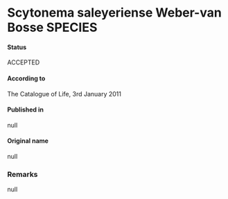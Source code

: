 Scytonema saleyeriense Weber-van Bosse SPECIES
=======

#### Status
ACCEPTED

#### According to
The Catalogue of Life, 3rd January 2011

#### Published in
null

#### Original name
null

### Remarks
null